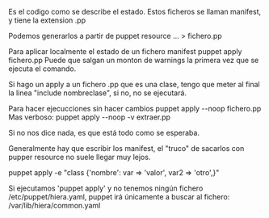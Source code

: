 Es el codigo como se describe el estado.
Estos ficheros se llaman manifest, y tiene la extension .pp

Podemos generarlos a partir de puppet resource ... > fichero.pp


Para aplicar localmente el estado de un fichero manifest
puppet apply fichero.pp
Puede que salgan un monton de warnings la primera vez que se ejecuta el comando.

Si hago un apply a un fichero .pp que es una clase, tengo que meter al final la linea "include nombreclase", si no, no se ejecutará.

Para hacer ejecucciones sin hacer cambios
puppet apply --noop fichero.pp
Mas verboso:
puppet apply --noop -v extraer.pp

Si no nos dice nada, es que está todo como se esperaba.


Generalmente hay que escribir los manifest, el "truco" de sacarlos con pupper resource no suele llegar muy lejos.


puppet apply -e "class {'nombre': var => 'valor', var2 => 'otro',}"


Si ejecutamos 'puppet apply' y no tenemos ningún fichero /etc/puppet/hiera.yaml, puppet irá únicamente a buscar al fichero:
/var/lib/hiera/common.yaml
